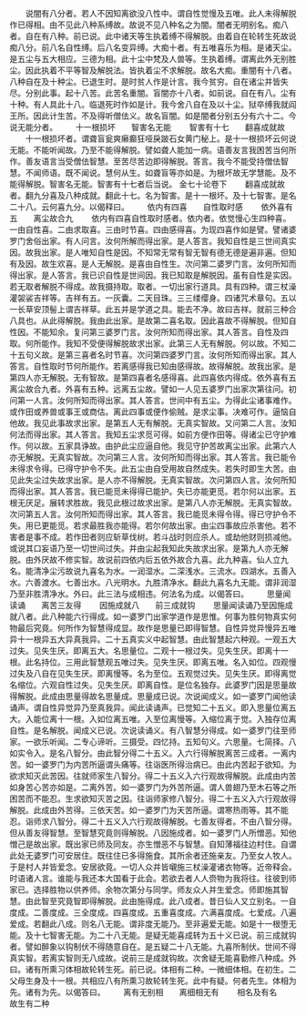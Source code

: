<!-- { "loadSidebar": true } -->
　　说闇有八分者。若人不因知离欲没八性中。谓自性觉慢及五唯。此人未得解脱作已得相。由不见此八种系缚故。故说不见八种名之为闇。闇者无明别名。痴八者。自在有八种。前已说。此中诸天等生执着缚不得解脱。由着自在轮转生死故说痴八分。前八名自性缚。后八名变异缚。大痴十者。有五唯喜乐为相。是诸天尘。是五尘与五大相应。三德为相。此十尘中梵及人兽等。生执着缚。谓离此外无别胜尘。因此执着不平等智及解脱法。皆执着尘不求解脱。故名大痴。重闇有十八者。八种自在及十种尘。已退生时。是时贫人作是计言。我今贫穷。自在诸尘并皆失尽。分别此事。起十八苦。此苦名重闇。盲闇亦十八者。如前说。自在有八。尘有十种。有人具此十八。临退死时作如是计。我今舍八自在及以十尘。狱卒缚我就阎王所。因此计生苦。不及得听僧佉义。故名盲闇。如是闇者分别五分有六十二。今说无能分者。
　　十一根损坏　　智害名无能
　　智害有十七　　翻喜成就故
　　十一根损坏者。谓聋盲瓮爽癞癫狂哑戾跛石女黄门秘上。是十一根损坏云何说无能。不能听闻故。乃至不能得解脱。譬如聋人能加一病。语善友言我困苦当何所作。善友语言当受僧佉智慧。至苦尽苦边即得解脱。答言。我今不能受持僧佉智慧。不闻师语。既不闻说。慧何从生。如聋盲等亦如是。为根坏故无学慧能。及不能得解脱。智害名无能。智害有十七者后当说。
金七十论卷下
　　翻喜成就故者。翻九分喜及八种成就。翻此十七。名为智害。是十一根坏。及十七智害。是名二十八。云何喜九分。以偈释曰。
　　依内有四喜　　自性取时感
　　依外喜有五　　离尘故合九
　　依内有四喜自性取时感者。依内者。依觉慢心生四种喜。一由自性喜。二由求取喜。三由时节喜。四由感得喜。为现四喜作如是譬。譬诸婆罗门舍俗出家。有人问言。汝何所解而得出家。是人答言。我知自性是三世间真实因。故我出家。是人唯知自性是因。不知常无常有智无智有德无德是遍非遍。但知有及因。故生欢喜。是人无解脱。是喜由自性生。次问第二婆罗门言。汝何所知而得出家。是人答言。我已识自性是世间因。我已知取是解脱因。虽有自性是实因。若无取者解脱不得成。故我摄持取。取者。一切出家行道具。具有四种。谓三杖澡灌袈裟吉祥等。吉祥有五。一灰囊。二天目珠。三三缕缨身。四诸咒术章句。五以一长草安顶髻上谓吉祥草。此五并是学道之具。能去不净。故曰吉祥。就前三种合八具也。从此得解脱。我由此出家。是故第二喜名取。因此喜故不得解脱。但知自性因。不能知余。复问第三婆罗门言。汝何所知而得出家。其人答言。自性及四取。何所能作。我知不受便得解脱故求出家。此第三人无有解脱。何以故。不知二十五句义故。是第三喜者名时节喜。次问第四婆罗门言。汝何所知而得出家。其人答言。自性取时节何所能作。若离感得我已知由感得故。故得解脱。故我出家。是第四人亦无解脱。无有智故。是第四喜者名感得喜。此四喜依内得成。依外喜有五离尘故合九者。外喜有五种。远离五尘故。譬如一人见五婆罗门出家次第往问。初问第一人言。汝何所知而得出家。其人答言。世间中有五尘。为得此尘诸事难作。或作田或养兽或事王或商估。离此四事或便作偷贼。是求尘事。决难可作。逼恼自他故。我见此事故求出家。是第五人无有解脱。无真实智故。又问第二人言。汝知何法而得出家。其人答言。我知五尘求觅可得。如前方便作田等。得诸尘已守护难作。何以故。五家具诤故。由护此尘应逼自他。我见守护苦故离尘出家。此第六人亦无解脱。无真实智故。次问第三人言。汝何所知而得出家。其人答言。我已能令未得求令得。已得守护令不失。此五尘由自受用故自然成失。若失时即生大苦。由见此失尘过失故求出家。是人亦不得解脱。无真实智故。次问第四人言。汝何所知而得出家。其人答言。我已能觅未得得已能护。失已亦能更觅。若尔何以出家。五根无厌足。展转求胜故。我见此根过故求出家。是第八人亦无解脱。无真实智故。次问第五人言。汝何所知而得出家。其人答言。我已能觅未得令得。得已守护令不失。用已更能觅。若求最胜我亦能得。若尔何故出家。由尘四事故应杀害他。若不害者是事不成。若作田者则应斩草伐树。若斗战时则应杀人。或劫他财则损减他。或说其口妄语乃至一切世间过失。并由尘起我知此失故求出家。是第九人亦无解脱。由外厌故不修实智。故说前四依内后五依外故合九喜。此九种喜。仙人立九名。能清净尘污故说九喜名为水。一润湿水。二深浅水。三流水。四湖水。五善入水。六善渡水。七善出水。八光明水。九胜清净水。翻此九喜名九无能。谓非润湿乃至非胜清净水。外曰。此三法与成相违。何法名为成。以偈答曰。
　　思量闻读诵　　离苦三友得
　　因施成就八　　前三成就钩
　　思量闻读诵乃至因施成就八者。此八种能六行得成。如一婆罗门出家学道作是思惟。何事为胜何物真实何物最后究竟。何所作为智慧得成显。故作是思量已即得智慧。自性异觉异慢异五唯异十一根异五大异真我异。二十五真实义中起智慧。由此智慧起六种观。一观五大过失。见失生厌。即离五大。名思量位。二观十一根过失。见失生厌。即离十一根。此名持位。三用此智慧观五唯过失。见失生厌。即离五唯。名入如位。四观慢过失及八自在见失生厌。即离慢等。名为至位。五观觉过失。见失生厌。即得离觉名缩位。六观自性过失。见失生厌。即离自性。是位名独存。此婆罗门因是思量故得解脱。此成由思量得故名思量成。思量成已说。次说闻成义。如一婆罗门闻他读诵声。谓自性异觉异乃至真我异。闻此读诵声。已觉知二十五义。即入思量位离五大。入能位离十一根。入如位离五唯。入至位离慢等。入缩位离于觉。入独存位离自性。是名解脱。闻成义已说。次说读诵义。有八智慧分得成。如一婆罗门往至师家。一欲乐听闻。二专心谛听。三摄受。四忆持。五知句义。六思量。七简择。八如实令入。是名八智分。由此智分得二十五义。入六行得解脱离苦三成者。一离内苦。如一婆罗门为内苦所逼谓头痛等。往诣医所得治病已。由此内苦起于欲知。为欲求知灭此苦因。往就师家生八智分。得二十五义入六行观故得解脱。此成由内苦如身苦心苦亦如是。二离外苦。如一婆罗门为外苦所逼。谓人兽翅乃至木石等之所困苦而不能忍。生求欲知灭苦之因。往诣师家修八智分。得二十五义入六行观故得解脱。此成由外苦得。三依天苦。如一婆罗门为天苦所逼。谓寒热雨等。其不能忍。诣师求八智分。得二十五义入六行观故得解脱。七善友得者。不由八智分得。但从善友得智慧。至智慧究竟则得解脱。八因施成者。如一婆罗门人所憎恶。知他憎己是故出家。既出家已师及同友。亦生憎恶不与智慧。自知薄福往边村住。自谓此处无婆罗门可安居住。既往住已多得施食。其所余者还施亲友。乃至女人牧人。于是村人并皆爱念。安居欲竟。一切人众并皆嚫施三杖澡灌诸衣物等。近帝释会。时语诸人言。谁能与我还本大国看于此会。若欲去者人人赍物为我将往。往彼到师家已。选择胜物以供养师。余物次第分与同学。师友众人并生爱念。师即施其智慧。由此智至究竟智即得解脱。此由施得成。此八成者。昔日仙人又立别名。一自度成。二善度成。三全度成。四喜度成。五重喜度成。六满喜度成。七爱成。八遍爱成。若翻此八成。则名八无能。谓非度无能乃。至非遍爱无能。如是十一根堕无能。及十七智害无能。为二十八无能。是疑无能喜成转为五十义已说。前三成就钩者。譬如醉象以钩制伏不得随意自在。是五疑二十八无能。九喜所制伏。世间不得真实智。若离实智则无八成故。说前三是成就钩故。次舍疑无能喜勤修八种成。外曰。诸有所熏习体相故轮转生死。前已说。体相有二种。一微细体相。在初生。二父母生身及十一根。共相应八有所熏习故轮转生死。此中有疑。何者先生。体相为先。诸有为先。以偈答曰。
　　离有无别相　　离细相无有
　　相名及有名　　故生有二种
